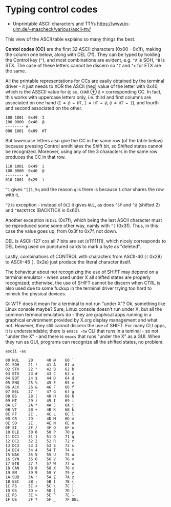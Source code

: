 # Typing control codes

* Unprintable ASCII characters and TTYs
https://www.in-ulm.de/~mascheck/various/ascii-tty/

This view of the ASCII table explains so many things the best.

**Contol codes (CC)** are the first 32 ASCII characters (0x00 - 0x1f), making the column one below, along with DEL (7f). They can be typed by holding the Control key (`^`), and most combinations are evident, e.g. `^A` is SOH, `^B` is STX. The case of these letters cannot be discern so `^C` and `^c` for ETX are the same.

All the printable representations for CCs are easily obtained by the terminal driver - it just needs to XOR the ASCII (hex) value of the letter with 0x40, which is the ASSCII value for `@`; so, `CHAR` ⊕ `@` = corresponding CC. In fact, this works with uppercase letters only, i.e. third and first columns are associated on one hand (`I ⊕ @ = HT`, `I ⊕ HT = @`, `@ ⊕ HT = I`), and fourth and second associated on the other.

```
100 1001  0x49  I
100 0000  0x40  @
-------- ⊕
000 1001  0x09  HT
```

But lowercase letters also give the CC in the same row (of the table below) because pressing Control annihilates the Shift bit, so Shifted states cannot be recognized. Moreover, using any of the 3 characters in the same row produces the CC in that row.

```
110 1001  0x49  i
100 0000  0x40  @
-------- ⊕
010 1001  0x29  )
```

`^1` gives `^[[1;5q` and the reason `q` is there is because `1` char shares the row with it.

`^2` is exception - instead of `DC2` it gives `NUL`, as does `^SP` and `^@` (shifted 2) and `^BACKTICK` (BACKTICK is 0x60).

Another exception is `DEL` (0x7f), which being the last ASCII character must be reproduced some some other way, namly with `^?` (0x3f). Thus, in this case the value goes up, from 0x3f to 0x7f, not down.

DEL is ASCII-127 cos all 7 bits are set (x1111111), which nicely corresponds to DEL being used on punctured cards to mark a byte as "deleted".

Lastly, combinations of CONTROL with characters from ASCII-40 (`(` 0x28) to ASCII-46 (`.` 0x2e) just produce the literal character itself.

The behaviour about not recognizing the use of SHIFT may depend on a terminal emulator - when used under X all shifted states are properly recognized; otherwise, the use of SHIFT cannot be discern when CTRL is also used due to some fuckup in the terminal driver trying too hard to mimick the physical devices.

Q: WTF does it mean for a terminal to not run "under X"? Ok, something like Linux console maybe? Sure, Linux console doesn't run under X, but all the common terminal emulators do - they are graphical apps running in a graphical environment provided by X.org display management and what not. However, they still cannot discern the use of SHIFT. For many CLI apps, it is understandable; there is `emacs -nw` CLI that runs in a teminal - so not "under the X" - and there is `emacs` that runs "under the X" as a GUI. When they run as GUI, programs can recognize all the shifted states, no problem.



```
ascii -ax

00 NUL    20      40 @    60 `
01 SOH    21 !    41 A    61 a
02 STX    22 "    42 B    62 b
03 ETX    23 #    43 C    63 c
04 EOT    24 $    44 D    64 d
05 ENQ    25 %    45 E    65 e
06 ACK    26 &    46 F    66 f
07 BEL    27 '    47 G    67 g
08 BS     28 (    48 H    68 h
09 HT     29 )    49 I    69 i
0A LF     2A *    4A J    6A j
0B VT     2B +    4B K    6B k
0C FF     2C ,    4C L    6C l
0D CR     2D -    4D M    6D m
0E SO     2E .    4E N    6E n
0F SI     2F /    4F O    6F o
10 DLE    30 0    50 P    70 p
11 DC1    31 1    51 Q    71 q
12 DC2    32 2    52 R    72 r
13 DC3    33 3    53 S    73 s
14 DC4    34 4    54 T    74 t
15 NAK    35 5    55 U    75 u
16 SYN    36 6    56 V    76 v
17 ETB    37 7    57 W    77 w
18 CAN    38 8    58 X    78 x
19 EM     39 9    59 Y    79 y
1A SUB    3A :    5A Z    7A z
1B ESC    3B ;    5B [    7B {
1C FS     3C <    5C \    7C |
1D GS     3D =    5D ]    7D }
1E RS     3E >    5E ^    7E ~
1F US     3F ?    5F _    7F DEL
```
